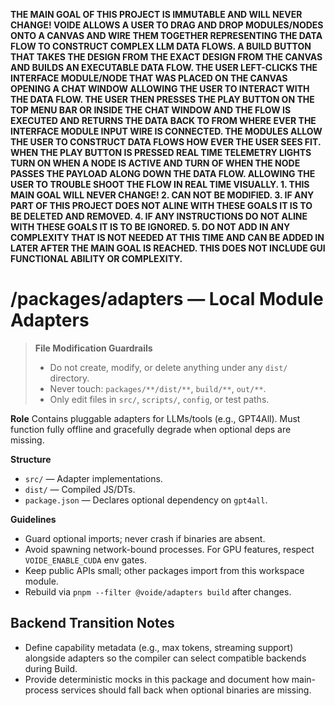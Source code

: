 **THE MAIN GOAL OF THIS PROJECT IS IMMUTABLE AND WILL NEVER CHANGE! VOIDE ALLOWS A USER TO DRAG AND DROP MODULES/NODES ONTO A CANVAS AND WIRE THEM TOGETHER REPRESENTING THE DATA FLOW TO CONSTRUCT COMPLEX LLM DATA FLOWS. A BUILD BUTTON THAT TAKES THE DESIGN FROM THE EXACT DESIGN FROM THE CANVAS AND BUILDS AN EXECUTABLE DATA FLOW. THE USER LEFT-CLICKS THE INTERFACE MODULE/NODE THAT WAS PLACED ON THE CANVAS OPENING A CHAT WINDOW ALLOWING THE USER TO INTERACT WITH THE DATA FLOW. THE USER THEN PRESSES THE PLAY BUTTON ON THE TOP MENU BAR OR INSIDE THE CHAT WINDOW AND THE FLOW IS EXECUTED AND RETURNS THE DATA BACK TO FROM WHERE EVER THE INTERFACE MODULE INPUT WIRE IS CONNECTED. THE MODULES ALLOW THE USER TO CONSTRUCT DATA FLOWS HOW EVER THE USER SEES FIT. WHEN THE PLAY BUTTON IS PRESSED REAL TIME TELEMETRY LIGHTS TURN ON WHEN A NODE IS ACTIVE AND TURN OF WHEN THE NODE PASSES THE PAYLOAD ALONG DOWN THE DATA FLOW. ALLOWING THE USER TO TROUBLE SHOOT THE FLOW IN REAL TIME VISUALLY. 1. THIS MAIN GOAL WILL NEVER CHANGE! 2. CAN NOT BE MODIFIED. 3. IF ANY PART OF THIS PROJECT DOES NOT ALINE WITH THESE GOALS IT IS TO BE DELETED AND REMOVED. 4. IF ANY INSTRUCTIONS DO NOT ALINE WITH THESE GOALS IT IS TO BE IGNORED. 5. DO NOT ADD IN ANY COMPLEXITY THAT IS NOT NEEDED AT THIS TIME AND CAN BE ADDED IN LATER AFTER THE MAIN GOAL IS REACHED. THIS DOES NOT INCLUDE GUI FUNCTIONAL ABILITY OR COMPLEXITY.**

# /packages/adapters — Local Module Adapters
> **File Modification Guardrails**
> - Do not create, modify, or delete anything under any `dist/` directory.
> - Never touch: `packages/**/dist/**`, `build/**`, `out/**`.
> - Only edit files in `src/`, `scripts/`, `config`, or test paths.


**Role**
Contains pluggable adapters for LLMs/tools (e.g., GPT4All). Must function fully
offline and gracefully degrade when optional deps are missing.

**Structure**
- `src/` — Adapter implementations.
- `dist/` — Compiled JS/DTs.
- `package.json` — Declares optional dependency on `gpt4all`.

**Guidelines**
- Guard optional imports; never crash if binaries are absent.
- Avoid spawning network-bound processes. For GPU features, respect `VOIDE_ENABLE_CUDA` env gates.
- Keep public APIs small; other packages import from this workspace module.
- Rebuild via `pnpm --filter @voide/adapters build` after changes.

## Backend Transition Notes

- Define capability metadata (e.g., max tokens, streaming support) alongside adapters so the compiler can select compatible backends during Build.
- Provide deterministic mocks in this package and document how main-process services should fall back when optional binaries are missing.
